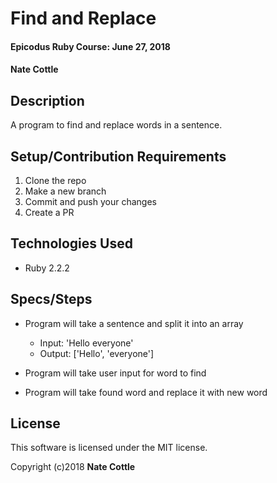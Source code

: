 # Find and Replace

#### Epicodus Ruby Course: June 27, 2018

#### Nate Cottle

## Description

A program to find and replace words in a sentence.

## Setup/Contribution Requirements

1. Clone the repo
1. Make a new branch
1. Commit and push your changes
1. Create a PR

## Technologies Used

* Ruby 2.2.2

## Specs/Steps

* Program will take a sentence and split it into an array
  * Input: 'Hello everyone'
  * Output: ['Hello', 'everyone']

* Program will take user input for word to find

* Program will take found word and replace it with new word
  


## License

This software is licensed under the MIT license.

Copyright (c)2018 **Nate Cottle**
